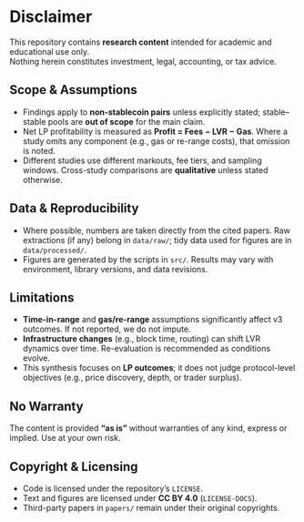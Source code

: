 # Disclaimer

This repository contains **research content** intended for academic and educational use only.  
Nothing herein constitutes investment, legal, accounting, or tax advice.

## Scope & Assumptions
- Findings apply to **non-stablecoin pairs** unless explicitly stated; stable–stable pools are **out of scope** for the main claim.
- Net LP profitability is measured as **Profit = Fees − LVR − Gas**. Where a study omits any component (e.g., gas or re-range costs), that omission is noted.
- Different studies use different markouts, fee tiers, and sampling windows. Cross-study comparisons are **qualitative** unless stated otherwise.

## Data & Reproducibility
- Where possible, numbers are taken directly from the cited papers. Raw extractions (if any) belong in `data/raw/`; tidy data used for figures are in `data/processed/`.
- Figures are generated by the scripts in `src/`. Results may vary with environment, library versions, and data revisions.

## Limitations
- **Time-in-range** and **gas/re-range** assumptions significantly affect v3 outcomes. If not reported, we do not impute.
- **Infrastructure changes** (e.g., block time, routing) can shift LVR dynamics over time. Re-evaluation is recommended as conditions evolve.
- This synthesis focuses on **LP outcomes**; it does not judge protocol-level objectives (e.g., price discovery, depth, or trader surplus).

## No Warranty
The content is provided **“as is”** without warranties of any kind, express or implied. Use at your own risk.

## Copyright & Licensing
- Code is licensed under the repository’s `LICENSE`.
- Text and figures are licensed under **CC BY 4.0** (`LICENSE-DOCS`).
- Third-party papers in `papers/` remain under their original copyrights.
